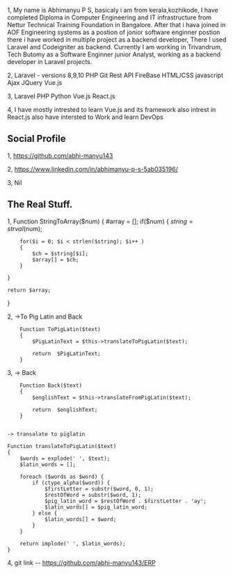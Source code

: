 1, My name is Abhimanyu P S, basicaly i am from kerala,kozhikode, I have completed Diploma in Computer Engineering and IT infrastructure from Nettur Technical Training Foundation in Bangalore. After that i hava joined in AOF Engineering systems as a postion of jonior software enginner postion there i have worked in multiple project as a backend developer, There I used Laravel and Codeigniter as backend. Currently I am working in Trivandrum, Tech Butomy as a Software Enginner junior Analyst, working as a backend developer in Laravel projects.

2,  Laravel - versions 8,9,10
    PHP 
    Git
    Rest API
    FireBase
    HTML/CSS
    javascript
    Ajax
    JQuery
    Vue.js

3,  Laravel
    PHP
    Python
    Vue.js
    React.js

4, I have mostly intrested to learn Vue.js and its framework also intrest in React.js
   also have intersted to Work and learn DevOps


## Social Profile

1,  https://github.com/abhi-manyu143

2,  https://www.linkedin.com/in/abhimanyu-p-s-5ab035196/

3,  Nil

## The Real Stuff.

1, Function StringToArray($num)
{
    #array = [];
    if($num)
    {
        $string = strval($num);
        
        for($i = 0; $i < strlen($string); $i++ )
        {
            $ch = $string[$i];
            $array[] = $ch;
        }

    }

    return $array;
}

2,   ->To Pig Latin and Back

        Function ToPigLatin($text)
        {
            $PigLatinText = $this->translateToPigLatin($text);

            return  $PigLatinText;
        }

3,  -> Back

        Function Back($text)
        {
            $englishText = $this->translateFromPigLatin($text);

            return  $englishText;
        }


    -> transalate to piglatin

    Function translateToPigLatin($text)
    {
        $words = explode(' ', $text);
        $latin_words = [];

        foreach ($words as $word) {
            if (ctype_alpha($word)) {
                $firstLetter = substr($word, 0, 1);
                $restOfWord = substr($word, 1);
                $pig_latin_word = $restOfWord . $firstLetter . 'ay';
                $latin_words[] = $pig_latin_word;
            } else {
                $latin_words[] = $word;
            }
        }

        return implode(' ', $latin_words);
    }

4,  git link -- https://github.com/abhi-manyu143/ERP



